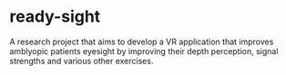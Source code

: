 # ready-sight
A research project that aims to develop a VR application that improves amblyopic patients eyesight by improving their depth perception, signal strengths and various other exercises.
